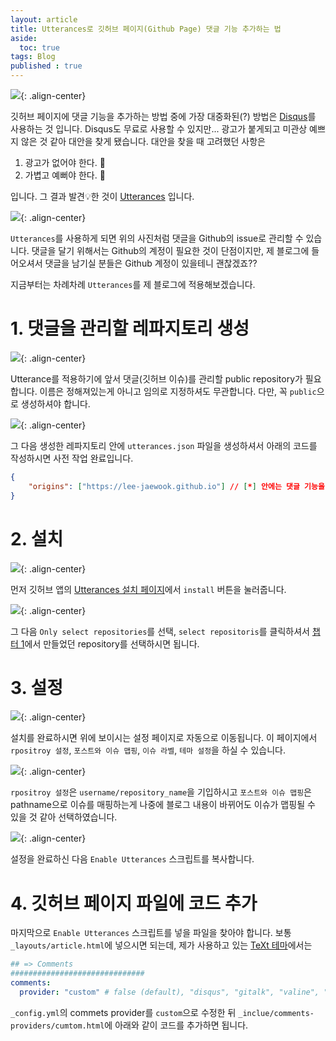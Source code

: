 ```yaml
---
layout: article
title: Utterances로 깃허브 페이지(Github Page) 댓글 기능 추가하는 법
aside:
  toc: true
tags: Blog
published : true
---
```

![](/assets/../../assets/images/posts/blog/03_14/1.png){: .align-center}

깃허브 페이지에 댓글 기능을 추가하는 방법 중에 가장 대중화된(?) 방법은 [Disqus](https://disqus.com/)를 사용하는 것 입니다. Disqus도 무료로 사용할 수 있지만... 광고가 붙게되고 미관상 예쁘지 않은 것 같아
대안을 찾게 됐습니다. 대안을 찾을 때 고려했던 사항은  

1. 광고가 없어야 한다. 🚫
2. 가볍고 예뻐야 한다. 💅

입니다. 그 결과 발견💡한 것이 [Utterances](https://utteranc.es/) 입니다.  
<!--more-->  

![](/assets/../../assets/images/posts/blog/03_14/2.png){: .align-center}

`Utterances`를 사용하게 되면 위의 사진처럼 댓글을 Github의 issue로 관리할 수 있습니다. 댓글을 달기 위해서는 Github의 계정이 필요한 것이 단점이지만, 제 블로그에 들어오셔서 댓글을 남기실 분들은 Github 계정이
있을테니 괜찮겠죠??  

지금부터는 차례차례 `Utterances`를 제 블로그에 적용해보겠습니다.

# 1. 댓글을 관리할 레파지토리 생성
![](/assets/../../assets/images/posts/blog/03_14/4.png){: .align-center}

Utterance를 적용하기에 앞서 댓글(깃허브 이슈)를 관리할 public repository가 필요합니다. 이름은 정해져있는게 아니고 임의로 지정하셔도 무관합니다. 다만, 꼭 `public`으로 생성하셔야 합니다.

![](/assets/../../assets/images/posts/blog/03_14/5.png){: .align-center}

그 다음 생성한 레파지토리 안에 `utterances.json` 파일을 생성하셔서 아래의 코드를 작성하시면 사전 작업 완료입니다.

```json
{
    "origins": ["https://lee-jaewook.github.io"] // [*] 안에는 댓글 기능을 추가할 사이트를 입력
}
```

# 2. 설치
![](/assets/../../assets/images/posts/blog/03_14/3.png){: .align-center}

먼저 깃허브 앱의 [Utterances 설치 페이지](https://github.com/apps/utterances)에서 `install` 버튼을 눌러줍니다.

![](/assets/../../assets/images/posts/blog/03_14/6.png){: .align-center}

그 다음 `Only select repositories`를 선택, `select repositoris`를 클릭하셔서 [챕터 1](#1-댓글을-관리할-레파지토리-생성)에서 만들었던 repository를 선택하시면 됩니다.

# 3. 설정
![](/assets/../../assets/images/posts/blog/03_14/7.png){: .align-center}

설치를 완료하시면 위에 보이시는 설정 페이지로 자동으로 이동됩니다. 이 페이지에서 `rpositroy 설정`, `포스트와 이슈 맵핑`, `이슈 라벨`, `테마 설정`을 하실 수 있습니다.

![](/assets/../../assets/images/posts/blog/03_14/8.png){: .align-center}

`rpositroy 설정`은 `username/repository_name`을 기입하시고 `포스트와 이슈 맵핑`은 pathname으로 이슈를 매핑하는게 나중에 블로그 내용이 바뀌어도 이슈가 맵핑될 수 있을 것 같아 선택하였습니다.

![](/assets/../../assets/images/posts/blog/03_14/9.png){: .align-center}

설정을 완료하신 다음 `Enable Utterances` 스크립트를 복사합니다.

# 4. 깃허브 페이지 파일에 코드 추가

마지막으로 `Enable Utterances` 스크립트를 넣을 파일을 찾아야 합니다. 보통 `_layouts/article.html`에 넣으시면 되는데, 제가 사용하고 있는 [TeXt 테마](https://github.com/kitian616/jekyll-TeXt-theme)에서는  

```yml
## => Comments
##############################
comments:
  provider: "custom" # false (default), "disqus", "gitalk", "valine", "custom"
```

`_config.yml`의 commets provider를 `custom`으로 수정한 뒤 `_inclue/comments-providers/cumtom.html`에 아래와 같이 코드를 추가하면 됩니다.  



